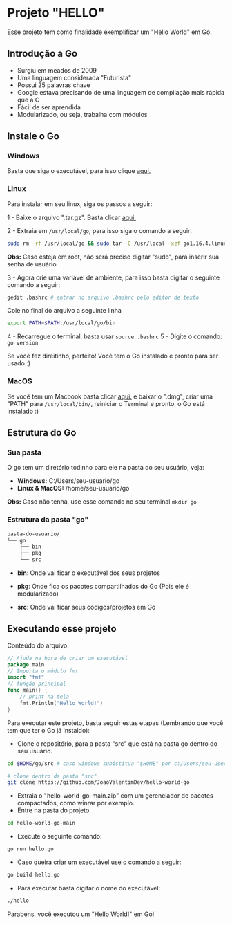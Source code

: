 # Projeto "HELLO" 

Esse projeto tem como finalidade exemplificar um "Hello World" em Go. 

## Introdução a Go

- Surgiu em meados de 2009
- Uma linguagem considerada "Futurista"
- Possui 25 palavras chave
- Google estava precisando de uma linguagem de compilação mais rápida que a C
- Fácil de ser aprendida
- Modularizado, ou seja, trabalha com módulos

## Instale o Go

### Windows

Basta que siga o executável, para isso clique [aqui.](https://golang.org/)

### Linux

Para instalar em seu linux, siga os passos a seguir:

1 - Baixe o arquivo ".tar.gz". Basta clicar [aqui.](https://golang.org/dl/go1.16.4.linux-amd64.tar.gz)

2 - Extraia em `/usr/local/go`, para isso siga o comando a seguir:

```sh
sudo rm -rf /usr/local/go && sudo tar -C /usr/local -xzf go1.16.4.linux-amd64.tar.gz 
```

**Obs:** Caso esteja em root, não será preciso digitar "sudo", para inserir sua senha de usuário.

3 - Agora crie uma variável de ambiente, para isso basta digitar o seguinte comando a seguir:

```sh
gedit .bashrc # entrar no arquivo .bashrc pelo editor de texto 
```

Cole no final do arquivo a seguinte linha

```sh
export PATH=$PATH:/usr/local/go/bin
```

4 - Recarregue o terminal. basta usar `source .bashrc`
5 - Digite o comando: `go version`

Se você fez direitinho, perfeito! Você tem o Go instalado e pronto para ser usado :)

### MacOS

Se você tem um Macbook basta clicar [aqui.](https://golang.org) e baixar o ".dmg", criar uma "PATH" para `/usr/local/bin/`, reiniciar o Terminal e pronto, o Go está instalado :)

## Estrutura do Go

### Sua pasta

O go tem um diretório todinho para ele na pasta do seu usuário, veja:

- **Windows:** C:/Users/seu-usuario/go
- **Linux & MacOS:** /home/seu-usuario/go

**Obs:** Caso não tenha, use esse comando no seu terminal `mkdir go`

### Estrutura da pasta "go"

```sh
pasta-do-usuario/
└── go
    ├── bin
    ├── pkg
    └── src
```

- **bin**: Onde vai ficar o executável dos seus projetos

- **pkg**: Onde fica os pacotes compartilhados do Go (Pois ele é modularizado)

- **src**: Onde vai ficar seus códigos/projetos em Go

  

## Executando esse projeto

Conteúdo do arquivo:

```go
// Ajuda na hora de criar um executável
package main
// Importa o módulo fmt
import "fmt"
// função principal
func main() {
    // print na tela
	fmt.Println("Hello World!")
}
```

Para executar este projeto, basta seguir estas etapas (Lembrando que você tem que ter o Go já instaldo):

- Clone o repositório, para a pasta "src" que está na pasta go dentro do seu usuário.

```sh
cd $HOME/go/src # caso windows subistitua "$HOME" por c:/Users/seu-user/go/src

# clone dentro da pasta "src" 
git clone https://github.com/JoaoValentimDev/hello-world-go
```

- Extraia o "hello-world-go-main.zip" com um gerenciador de pacotes compactados, como winrar por exemplo.
- Entre na pasta do projeto.

```sh
cd hello-world-go-main
```

- Execute o seguinte comando:

```sh
go run hello.go
```

- Caso queira criar um executável use o comando a seguir:

```sh
go build hello.go
```

- Para executar basta digitar o nome do executável:

```sh
./hello
```

Parabéns, você executou um "Hello World!" em Go!
